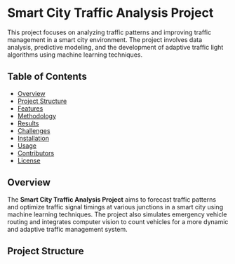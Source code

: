 # Smart City Traffic Analysis Project

This project focuses on analyzing traffic patterns and improving traffic management in a smart city environment. The project involves data analysis, predictive modeling, and the development of adaptive traffic light algorithms using machine learning techniques.

## Table of Contents
- [Overview](#overview)
- [Project Structure](#project-structure)
- [Features](#features)
- [Methodology](#methodology)
- [Results](#results)
- [Challenges](#challenges)
- [Installation](#installation)
- [Usage](#usage)
- [Contributors](#contributors)
- [License](#license)

## Overview

The **Smart City Traffic Analysis Project** aims to forecast traffic patterns and optimize traffic signal timings at various junctions in a smart city using machine learning techniques. The project also simulates emergency vehicle routing and integrates computer vision to count vehicles for a more dynamic and adaptive traffic management system.

## Project Structure

